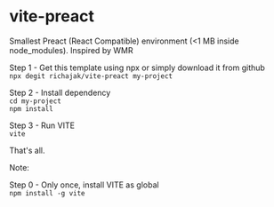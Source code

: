 # vite-preact

Smallest Preact (React Compatible) environment (<1 MB inside node_modules). Inspired by WMR

Step 1 - Get this template using npx or simply download it from github  
`npx degit richajak/vite-preact my-project`

Step 2 - Install dependency   
`cd my-project`   
`npm install`   

Step 3 - Run VITE   
`vite`

That's all.   

Note:   

Step 0 - Only once, install VITE as global   
`npm install -g vite`

